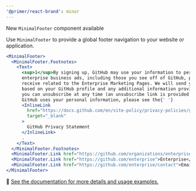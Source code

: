 ```yaml
---
'@primer/react-brand': minor
---
```


New `MinimalFooter` component available

Use `MinimalFooter` to provide a global footer navigation to your website or application.

```jsx
<MinimalFooter>
  <MinimalFooter.Footnotes>
    <Text>
      <sup>1</sup>By signing up, GitHub may use your information to personalize and measure the effectiveness of
      enterprise business ads, including those you see off of GitHub, promotional communications or marketing you
      receive related to the Enterprise Marketing Pages. We will send you relevant emails and promotional information
      based on your GitHub profile and any additional information provided in the sign-up form. If you change your mind,
      you can unsubscribe at any time (an unsubscribe link is provided in every email). For more information on how
      GitHub uses your personal information, please see the{' '}
      <InlineLink
        href="https://docs.github.com/en/site-policy/privacy-policies/github-privacy-statement"
        target="_blank"
      >
        GitHub Privacy Statement
      </InlineLink>
      .
    </Text>
  </MinimalFooter.Footnotes>
  <MinimalFooter.Link href="https://github.com/organizations/enterprise_plan">Try GitHub for free</MinimalFooter.Link>
  <MinimalFooter.Link href="https://github.com/enterprise">Enterprise</MinimalFooter.Link>
  <MinimalFooter.Link href="https://github.com/enterprise/contact">Email us</MinimalFooter.Link>
</MinimalFooter>
```

:link: [See the documentation for more details and usage examples.](https://primer.style/brand/components/MinimalFooter)
